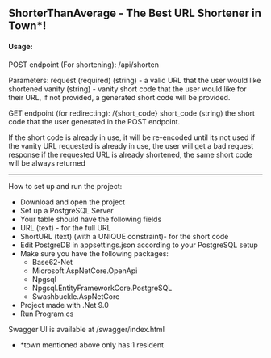 ## ShorterThanAverage - The Best URL Shortener in Town*!

#### Usage:
POST endpoint (For shortening):
/api/shorten

Parameters:
request (required) (string) - a valid URL that the user would like shortened
vanity (string) - vanity short code that the user would like for their URL, if not provided, a generated short code will be provided.

GET endpoint (for redirecting):
/{short_code}
short_code (string) the short code that the user generated in the POST endpoint.

If the short code is already in use, it will be re-encoded until its not used
if the vanity URL requested is already in use, the user will get a bad request response
if the requested URL is already shortened, the same short code will be always returned

---

How to set up and run the project:
* Download and open the project
* Set up a PostgreSQL Server
* Your table should have the following fields
* URL (text) - for the full URL
* ShortURL (text) (with a UNIQUE constraint)- for the short code
* Edit PostgreDB in appsettings.json according to your PostgreSQL setup
* Make sure you have the following packages:
	* Base62-Net
	* Microsoft.AspNetCore.OpenApi
	* Npgsql
	* Npgsql.EntityFrameworkCore.PostgreSQL
	* Swashbuckle.AspNetCore
* Project made with .Net 9.0
* Run Program.cs

Swagger UI is available at /swagger/index.html

* *town mentioned above only has 1 resident
